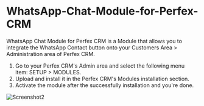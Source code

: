 # WhatsApp-Chat-Module-for-Perfex-CRM
WhatsApp Chat Module for Perfex CRM is a Module that allows you to integrate the WhatsApp Contact button onto your Customers Area > Administration area of Perfex CRM.
1. Go to your Perfex CRM's Admin area and select the following menu item: SETUP > MODULES.
2. Upload and install it in the Perfex CRM's Modules installation section.
3. Activate the module after the successfully installation and you're done.
 
![Screenshot2](https://user-images.githubusercontent.com/83116688/155508252-668f3446-6906-487a-bdc5-8430c45ee0fc.png)
